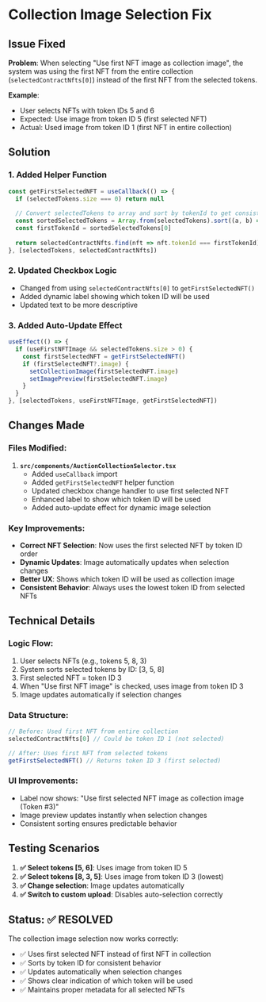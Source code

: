 # Collection Image Selection Fix

## Issue Fixed

**Problem**: When selecting "Use first NFT image as collection image", the system was using the first NFT from the entire collection (`selectedContractNfts[0]`) instead of the first NFT from the selected tokens.

**Example**: 
- User selects NFTs with token IDs 5 and 6
- Expected: Use image from token ID 5 (first selected NFT)
- Actual: Used image from token ID 1 (first NFT in entire collection)

## Solution

### 1. Added Helper Function
```typescript
const getFirstSelectedNFT = useCallback(() => {
  if (selectedTokens.size === 0) return null
  
  // Convert selectedTokens to array and sort by tokenId to get consistent "first" NFT
  const sortedSelectedTokens = Array.from(selectedTokens).sort((a, b) => parseInt(a) - parseInt(b))
  const firstTokenId = sortedSelectedTokens[0]
  
  return selectedContractNfts.find(nft => nft.tokenId === firstTokenId)
}, [selectedTokens, selectedContractNfts])
```

### 2. Updated Checkbox Logic
- Changed from using `selectedContractNfts[0]` to `getFirstSelectedNFT()`
- Added dynamic label showing which token ID will be used
- Updated text to be more descriptive

### 3. Added Auto-Update Effect
```typescript
useEffect(() => {
  if (useFirstNFTImage && selectedTokens.size > 0) {
    const firstSelectedNFT = getFirstSelectedNFT()
    if (firstSelectedNFT?.image) {
      setCollectionImage(firstSelectedNFT.image)
      setImagePreview(firstSelectedNFT.image)
    }
  }
}, [selectedTokens, useFirstNFTImage, getFirstSelectedNFT])
```

## Changes Made

### Files Modified:
1. **`src/components/AuctionCollectionSelector.tsx`**
   - Added `useCallback` import
   - Added `getFirstSelectedNFT` helper function
   - Updated checkbox change handler to use first selected NFT
   - Enhanced label to show which token ID will be used
   - Added auto-update effect for dynamic image selection

### Key Improvements:
- **Correct NFT Selection**: Now uses the first selected NFT by token ID order
- **Dynamic Updates**: Image automatically updates when selection changes
- **Better UX**: Shows which token ID will be used as collection image
- **Consistent Behavior**: Always uses the lowest token ID from selected NFTs

## Technical Details

### Logic Flow:
1. User selects NFTs (e.g., tokens 5, 8, 3)
2. System sorts selected tokens by ID: [3, 5, 8]
3. First selected NFT = token ID 3
4. When "Use first NFT image" is checked, uses image from token ID 3
5. Image updates automatically if selection changes

### Data Structure:
```typescript
// Before: Used first NFT from entire collection
selectedContractNfts[0] // Could be token ID 1 (not selected)

// After: Uses first NFT from selected tokens
getFirstSelectedNFT() // Returns token ID 3 (first selected)
```

### UI Improvements:
- Label now shows: "Use first selected NFT image as collection image (Token #3)"
- Image preview updates instantly when selection changes
- Consistent sorting ensures predictable behavior

## Testing Scenarios

1. **✅ Select tokens [5, 6]**: Uses image from token ID 5
2. **✅ Select tokens [8, 3, 5]**: Uses image from token ID 3 (lowest)
3. **✅ Change selection**: Image updates automatically
4. **✅ Switch to custom upload**: Disables auto-selection correctly

## Status: ✅ RESOLVED

The collection image selection now works correctly:
- ✅ Uses first selected NFT instead of first NFT in collection
- ✅ Sorts by token ID for consistent behavior
- ✅ Updates automatically when selection changes
- ✅ Shows clear indication of which token will be used
- ✅ Maintains proper metadata for all selected NFTs